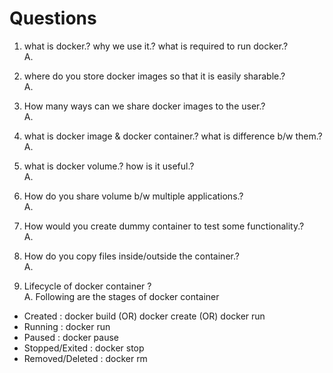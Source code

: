 # Questions

1. what is docker.? why we use it.? what is required to run docker.? <br>
A. 

2. where do you store docker images so that it is easily sharable.? <br>
A.

3. How many ways can we share docker images to the user.? <br>
A.

4. what is docker image & docker container.? what is difference b/w them.? <br>
A.

5. what is docker volume.? how is it useful.? <br>
A.

6. How do you share volume b/w multiple applications.? <br>
A.

7. How would you create dummy container to test some functionality.? <br>
A. 

8. How do you copy files inside/outside the container.? <br>
A.

9. Lifecycle of docker container ? <br>
A. Following are the stages of docker container
  - Created         :   docker build (OR) docker create (OR) docker run 
  - Running         :   docker run
  - Paused          :   docker pause
  - Stopped/Exited  :   docker stop
  - Removed/Deleted :   docker rm
